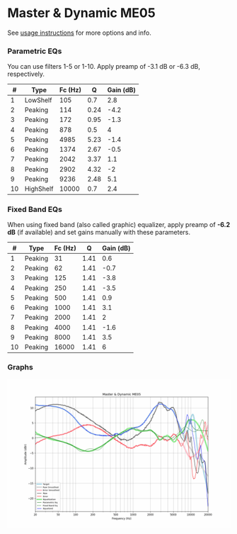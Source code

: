 # Master & Dynamic ME05
See [usage instructions](https://github.com/jaakkopasanen/AutoEq#usage) for more options and info.

### Parametric EQs
You can use filters 1-5 or 1-10. Apply preamp of -3.1 dB or -6.3 dB, respectively.

|   # | Type      |   Fc (Hz) |    Q |   Gain (dB) |
|-----|-----------|-----------|------|-------------|
|   1 | LowShelf  |       105 | 0.7  |         2.8 |
|   2 | Peaking   |       114 | 0.24 |        -4.2 |
|   3 | Peaking   |       172 | 0.95 |        -1.3 |
|   4 | Peaking   |       878 | 0.5  |         4   |
|   5 | Peaking   |      4985 | 5.23 |        -1.4 |
|   6 | Peaking   |      1374 | 2.67 |        -0.5 |
|   7 | Peaking   |      2042 | 3.37 |         1.1 |
|   8 | Peaking   |      2902 | 4.32 |        -2   |
|   9 | Peaking   |      9236 | 2.48 |         5.1 |
|  10 | HighShelf |     10000 | 0.7  |         2.4 |

### Fixed Band EQs
When using fixed band (also called graphic) equalizer, apply preamp of **-6.2 dB** (if available) and set gains manually with these parameters.

|   # | Type    |   Fc (Hz) |    Q |   Gain (dB) |
|-----|---------|-----------|------|-------------|
|   1 | Peaking |        31 | 1.41 |         0.6 |
|   2 | Peaking |        62 | 1.41 |        -0.7 |
|   3 | Peaking |       125 | 1.41 |        -3.8 |
|   4 | Peaking |       250 | 1.41 |        -3.5 |
|   5 | Peaking |       500 | 1.41 |         0.9 |
|   6 | Peaking |      1000 | 1.41 |         3.1 |
|   7 | Peaking |      2000 | 1.41 |         2   |
|   8 | Peaking |      4000 | 1.41 |        -1.6 |
|   9 | Peaking |      8000 | 1.41 |         3.5 |
|  10 | Peaking |     16000 | 1.41 |         6   |

### Graphs
![](./Master%20&%20Dynamic%20ME05.png)
